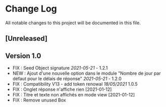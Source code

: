 # Change Log
All notable changes to this project will be documented in this file.

## [Unreleased]

## Version 1.0

- FIX : Seed Object signature *2021-05-21* - 1.2.1
- NEW : Ajout d'une nouvelle option dans le module "Nombre de jour par défaut pour le délais de réponse" *2021-05-21* - 1.2.0
- FIX : Compatibility V13 - add token renowal *18/05/2021* 1.0.5
- FIX : Onglet réponse n'affiche rien [2021-01-12]
- FIX : Titre et texte non affichés en mode view [2021-01-12]
- FIX : Remove unused Box
